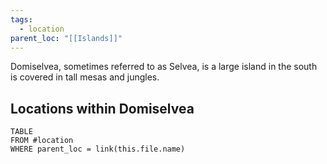 ```yaml
---
tags:
  - location
parent_loc: "[[Islands]]"
---
```


Domiselvea, sometimes referred to as Selvea, is a large island in the south is covered in tall mesas and jungles.

## Locations within Domiselvea
```dataview
TABLE
FROM #location
WHERE parent_loc = link(this.file.name)
```
